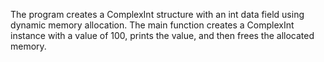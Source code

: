 The program creates a ComplexInt structure with an int data field using dynamic memory allocation. 
The main function creates a ComplexInt instance with a value of 100, prints the value, and then frees the allocated memory. 
